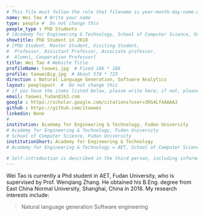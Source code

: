 ```yaml
---
# This file must follow the rule that filename is year-month-day-name.md .
name: Wei Tao # Write your name
type: people #  Do not change this
people_type : PhD Students
# [Academy for Engineering & Technology, School of Computer Science, Organizer]
showtitle: PhD Student in 2018
# [PhD Student, Master Student, Visiting Student,
#  Professor, Assistant Professor, Associate professor,
#  Alumni, Cooperation Professor]
title: Wei Tao # Website Title
profileName: taowei.jpg  # Fixed 186 * 186
profile: taoweiBig.jpg  # About 570 * 725
direction : Natural Language Generation, Software Analytics
layout: peoplepost  #  Do not change this
# if you have the items listed below, please write here; if not, please write None.
email: taowei_fudan@163.com
google : https://scholar.google.com/citations?user=3RG4Lf4AAAAJ
github : https://github.com/itaowei
linkedin: None
# 
institution: Academy for Engineering & Technology, Fudan University
# Academy for Engineering & Technology, Fudan University
# School of Computer Science, Fudan University
institutionShort: Academy for Engineering & Technology
# Academy for Engineering & Technology = AET, School of Computer Science = SCS

# Self-introduction is described in the third person, including information such as educational experience
---
```


Wei Tao is currently a Phd student in AET, Fudan University, who is supervised by Prof. Wenqiang Zhang. He obtained his B.Eng. degree from East China Normal University, Shanghai, China in 2018.
My research interests include:
> Natural language generation
> Software engineering
